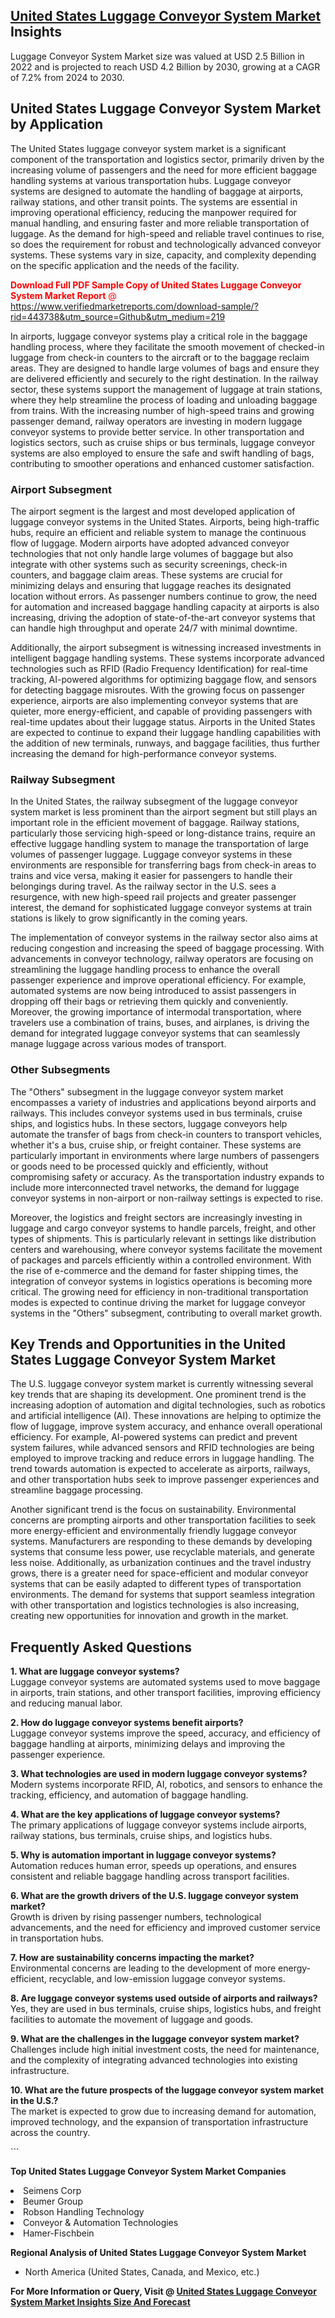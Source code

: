 <h2><a href="https://www.verifiedmarketreports.com/download-sample/?rid=443738&amp;utm_source=Github&amp;utm_medium=219" target="_blank">United States Luggage Conveyor System Market</a> Insights</h2><p>Luggage Conveyor System Market size was valued at USD 2.5 Billion in 2022 and is projected to reach USD 4.2 Billion by 2030, growing at a CAGR of 7.2% from 2024 to 2030.</p><p> <h2>United States Luggage Conveyor System Market by Application</h2> <p>The United States luggage conveyor system market is a significant component of the transportation and logistics sector, primarily driven by the increasing volume of passengers and the need for more efficient baggage handling systems at various transportation hubs. Luggage conveyor systems are designed to automate the handling of baggage at airports, railway stations, and other transit points. The systems are essential in improving operational efficiency, reducing the manpower required for manual handling, and ensuring faster and more reliable transportation of luggage. As the demand for high-speed and reliable travel continues to rise, so does the requirement for robust and technologically advanced conveyor systems. These systems vary in size, capacity, and complexity depending on the specific application and the needs of the facility. <p><span class=""><span style="color: #ff0000;"><strong>Download Full PDF Sample Copy of United States Luggage Conveyor System Market Report</strong> @ </span><a href="https://www.verifiedmarketreports.com/download-sample/?rid=443738&amp;utm_source=Github&amp;utm_medium=219" target="_blank">https://www.verifiedmarketreports.com/download-sample/?rid=443738&amp;utm_source=Github&amp;utm_medium=219</a></span></p> In airports, luggage conveyor systems play a critical role in the baggage handling process, where they facilitate the smooth movement of checked-in luggage from check-in counters to the aircraft or to the baggage reclaim areas. They are designed to handle large volumes of bags and ensure they are delivered efficiently and securely to the right destination. In the railway sector, these systems support the management of luggage at train stations, where they help streamline the process of loading and unloading baggage from trains. With the increasing number of high-speed trains and growing passenger demand, railway operators are investing in modern luggage conveyor systems to provide better service. In other transportation and logistics sectors, such as cruise ships or bus terminals, luggage conveyor systems are also employed to ensure the safe and swift handling of bags, contributing to smoother operations and enhanced customer satisfaction. <h3>Airport Subsegment</h3> <p>The airport segment is the largest and most developed application of luggage conveyor systems in the United States. Airports, being high-traffic hubs, require an efficient and reliable system to manage the continuous flow of luggage. Modern airports have adopted advanced conveyor technologies that not only handle large volumes of baggage but also integrate with other systems such as security screenings, check-in counters, and baggage claim areas. These systems are crucial for minimizing delays and ensuring that luggage reaches its designated location without errors. As passenger numbers continue to grow, the need for automation and increased baggage handling capacity at airports is also increasing, driving the adoption of state-of-the-art conveyor systems that can handle high throughput and operate 24/7 with minimal downtime. <p>Additionally, the airport subsegment is witnessing increased investments in intelligent baggage handling systems. These systems incorporate advanced technologies such as RFID (Radio Frequency Identification) for real-time tracking, AI-powered algorithms for optimizing baggage flow, and sensors for detecting baggage misroutes. With the growing focus on passenger experience, airports are also implementing conveyor systems that are quieter, more energy-efficient, and capable of providing passengers with real-time updates about their luggage status. Airports in the United States are expected to continue to expand their luggage handling capabilities with the addition of new terminals, runways, and baggage facilities, thus further increasing the demand for high-performance conveyor systems.</p> <h3>Railway Subsegment</h3> <p>In the United States, the railway subsegment of the luggage conveyor system market is less prominent than the airport segment but still plays an important role in the efficient movement of baggage. Railway stations, particularly those servicing high-speed or long-distance trains, require an effective luggage handling system to manage the transportation of large volumes of passenger luggage. Luggage conveyor systems in these environments are responsible for transferring bags from check-in areas to trains and vice versa, making it easier for passengers to handle their belongings during travel. As the railway sector in the U.S. sees a resurgence, with new high-speed rail projects and greater passenger interest, the demand for sophisticated luggage conveyor systems at train stations is likely to grow significantly in the coming years. <p>The implementation of conveyor systems in the railway sector also aims at reducing congestion and increasing the speed of baggage processing. With advancements in conveyor technology, railway operators are focusing on streamlining the luggage handling process to enhance the overall passenger experience and improve operational efficiency. For example, automated systems are now being introduced to assist passengers in dropping off their bags or retrieving them quickly and conveniently. Moreover, the growing importance of intermodal transportation, where travelers use a combination of trains, buses, and airplanes, is driving the demand for integrated luggage conveyor systems that can seamlessly manage luggage across various modes of transport.</p> <h3>Other Subsegments</h3> <p>The "Others" subsegment in the luggage conveyor system market encompasses a variety of industries and applications beyond airports and railways. This includes conveyor systems used in bus terminals, cruise ships, and logistics hubs. In these sectors, luggage conveyors help automate the transfer of bags from check-in counters to transport vehicles, whether it's a bus, cruise ship, or freight container. These systems are particularly important in environments where large numbers of passengers or goods need to be processed quickly and efficiently, without compromising safety or accuracy. As the transportation industry expands to include more interconnected travel networks, the demand for luggage conveyor systems in non-airport or non-railway settings is expected to rise. <p>Moreover, the logistics and freight sectors are increasingly investing in luggage and cargo conveyor systems to handle parcels, freight, and other types of shipments. This is particularly relevant in settings like distribution centers and warehousing, where conveyor systems facilitate the movement of packages and parcels efficiently within a controlled environment. With the rise of e-commerce and the demand for faster shipping times, the integration of conveyor systems in logistics operations is becoming more critical. The growing need for efficiency in non-traditional transportation modes is expected to continue driving the market for luggage conveyor systems in the "Others" subsegment, contributing to overall market growth.</p> <h2>Key Trends and Opportunities in the United States Luggage Conveyor System Market</h2> <p>The U.S. luggage conveyor system market is currently witnessing several key trends that are shaping its development. One prominent trend is the increasing adoption of automation and digital technologies, such as robotics and artificial intelligence (AI). These innovations are helping to optimize the flow of luggage, improve system accuracy, and enhance overall operational efficiency. For example, AI-powered systems can predict and prevent system failures, while advanced sensors and RFID technologies are being employed to improve tracking and reduce errors in luggage handling. The trend towards automation is expected to accelerate as airports, railways, and other transportation hubs seek to improve passenger experiences and streamline baggage processing.</p> <p>Another significant trend is the focus on sustainability. Environmental concerns are prompting airports and other transportation facilities to seek more energy-efficient and environmentally friendly luggage conveyor systems. Manufacturers are responding to these demands by developing systems that consume less power, use recyclable materials, and generate less noise. Additionally, as urbanization continues and the travel industry grows, there is a greater need for space-efficient and modular conveyor systems that can be easily adapted to different types of transportation environments. The demand for systems that support seamless integration with other transportation and logistics technologies is also increasing, creating new opportunities for innovation and growth in the market.</p> <h2>Frequently Asked Questions</h2> <p><strong>1. What are luggage conveyor systems?</strong><br>Luggage conveyor systems are automated systems used to move baggage in airports, train stations, and other transport facilities, improving efficiency and reducing manual labor.</p> <p><strong>2. How do luggage conveyor systems benefit airports?</strong><br>Luggage conveyor systems improve the speed, accuracy, and efficiency of baggage handling at airports, minimizing delays and improving the passenger experience.</p> <p><strong>3. What technologies are used in modern luggage conveyor systems?</strong><br>Modern systems incorporate RFID, AI, robotics, and sensors to enhance the tracking, efficiency, and automation of baggage handling.</p> <p><strong>4. What are the key applications of luggage conveyor systems?</strong><br>The primary applications of luggage conveyor systems include airports, railway stations, bus terminals, cruise ships, and logistics hubs.</p> <p><strong>5. Why is automation important in luggage conveyor systems?</strong><br>Automation reduces human error, speeds up operations, and ensures consistent and reliable baggage handling across transport facilities.</p> <p><strong>6. What are the growth drivers of the U.S. luggage conveyor system market?</strong><br>Growth is driven by rising passenger numbers, technological advancements, and the need for efficiency and improved customer service in transportation hubs.</p> <p><strong>7. How are sustainability concerns impacting the market?</strong><br>Environmental concerns are leading to the development of more energy-efficient, recyclable, and low-emission luggage conveyor systems.</p> <p><strong>8. Are luggage conveyor systems used outside of airports and railways?</strong><br>Yes, they are used in bus terminals, cruise ships, logistics hubs, and freight facilities to automate the movement of luggage and goods.</p> <p><strong>9. What are the challenges in the luggage conveyor system market?</strong><br>Challenges include high initial investment costs, the need for maintenance, and the complexity of integrating advanced technologies into existing infrastructure.</p> <p><strong>10. What are the future prospects of the luggage conveyor system market in the U.S.?</strong><br>The market is expected to grow due to increasing demand for automation, improved technology, and the expansion of transportation infrastructure across the country.</p> ```</p><p><strong>Top United States Luggage Conveyor System Market Companies</strong></p><div data-test-id=""><p><li>Seimens Corp</li><li> Beumer Group</li><li> Robson Handling Technology</li><li> Conveyor & Automation Technologies</li><li> Hamer-Fischbein</li></p><div><strong>Regional Analysis of&nbsp;United States Luggage Conveyor System Market</strong></div><ul><li dir="ltr"><p dir="ltr">North America&nbsp;(United States, Canada, and Mexico, etc.)</p></li></ul><p><strong>For More Information or Query, Visit @&nbsp;</strong><strong><a href="https://www.verifiedmarketreports.com/product/luggage-conveyor-system-market/?utm_source=Github&amp;utm_medium=219" target="_blank">United States Luggage Conveyor System Market Insights Size And Forecast</a></strong></p></div>
